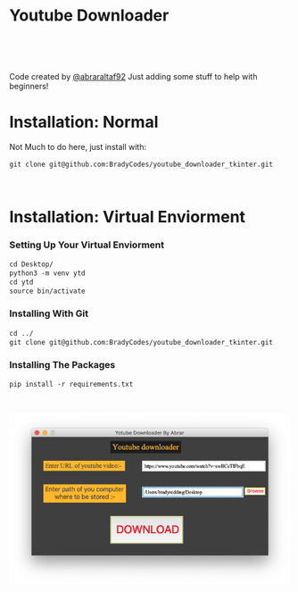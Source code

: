 # Youtube Downloader



<br />
<br />
<br />

Code created by [@abraraltaf92](https://github.com/abraraltaf92)
Just adding some stuff to help with beginners!

# Installation: Normal

Not Much to do here, just install with:

    git clone git@github.com:BradyCodes/youtube_downloader_tkinter.git

<br />



# Installation: Virtual Enviorment

### Setting Up Your Virtual Enviorment

    cd Desktop/
    python3 -m venv ytd
    cd ytd
    source bin/activate

### Installing With Git

    cd ../
    git clone git@github.com:BradyCodes/youtube_downloader_tkinter.git

### Installing The Packages

    pip install -r requirements.txt
    
<br />

![Image of Application](https://github.com/BradyCodes/youtube_downloader_tkinter/blob/main/Screen%20Shot%202020-12-09%20at%201.57.52%20PM.png)
